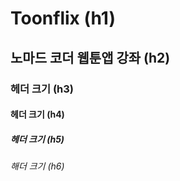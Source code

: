 # Toonflix (h1) 
## 노마드 코더 웹툰앱 강좌 (h2) 
### 헤더 크기 (h3) 
#### 헤더 크기 (h4) 
##### 헤더 크기 (h5) 
###### 해더 크기 (h6)

